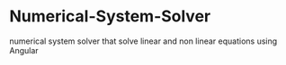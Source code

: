 # Numerical-System-Solver
numerical system solver that solve linear and non linear equations using Angular  
